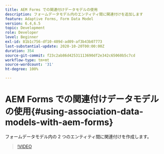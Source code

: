 ```yaml
---
title: AEM Forms での関連付けデータモデルの使用
description: フォームデータモデル内のエンティティ間に関連付けを追加します
feature: Adaptive Forms, Form Data Model
version: 6.4,6.5
topic: Development
role: Developer
level: Beginner
exl-id: 81b1c756-df10-409d-ad09-af3b43b07773
last-substantial-update: 2020-10-20T00:00:00Z
duration: 354
source-git-commit: f23c2ab86d42531113690df2e342c65060b5c7cd
workflow-type: tm+mt
source-wordcount: '31'
ht-degree: 100%

---
```


# AEM Forms での関連付けデータモデルの使用{#using-association-data-models-with-aem-forms}

フォームデータモデル内の 2 つのエンティティ間に関連付けを作成します。

>[!VIDEO](https://video.tv.adobe.com/v/17737?quality=12&learn=on)
